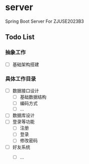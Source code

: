 # server
Spring Boot Server For ZJUSE2023B3

## Todo List
### 抽象工作
-[ ] 基础架构搭建

### 具体工作目录
-[ ] 数据接口设计
  -[ ] 基础数据结构
  -[ ] 编码方式
  - [ ] ...
-[ ] 数据库设计
-[ ] 登录等功能
  -[ ] 注册
  -[ ] 登录
  -[ ] 修改密码
-[ ] 好友系统
  -[ ] ...

